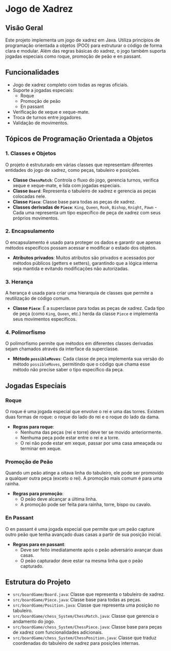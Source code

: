 # Jogo de Xadrez

## Visão Geral

Este projeto implementa um jogo de xadrez em Java. Utiliza princípios de programação orientada a objetos (POO) para estruturar o código de forma clara e modular. Além das regras básicas do xadrez, o jogo também suporta jogadas especiais como roque, promoção de peão e en passant.

## Funcionalidades

- Jogo de xadrez completo com todas as regras oficiais.
- Suporte a jogadas especiais:
  - Roque
  - Promoção de peão
  - En passant
- Verificação de xeque e xeque-mate.
- Troca de turnos entre jogadores.
- Validação de movimentos.

## Tópicos de Programação Orientada a Objetos

### 1. Classes e Objetos

O projeto é estruturado em várias classes que representam diferentes entidades do jogo de xadrez, como peças, tabuleiro e posições.

- **Classe `ChessMatch`**: Controla o fluxo do jogo, gerencia turnos, verifica xeque e xeque-mate, e lida com jogadas especiais.
- **Classe `Board`**: Representa o tabuleiro de xadrez e gerencia as peças colocadas nele.
- **Classe `Piece`**: Classe base para todas as peças de xadrez.
- **Classes derivadas de `Piece`**: `King`, `Queen`, `Rook`, `Bishop`, `Knight`, `Pawn` - Cada uma representa um tipo específico de peça de xadrez com seus próprios movimentos.

### 2. Encapsulamento

O encapsulamento é usado para proteger os dados e garantir que apenas métodos específicos possam acessar e modificar o estado dos objetos.

- **Atributos privados**: Muitos atributos são privados e acessados por métodos públicos (getters e setters), garantindo que a lógica interna seja mantida e evitando modificações não autorizadas.

### 3. Herança

A herança é usada para criar uma hierarquia de classes que permite a reutilização de código comum.

- **Classe `Piece`**: É a superclasse para todas as peças de xadrez. Cada tipo de peça (como `King`, `Queen`, etc.) herda da classe `Piece` e implementa seus movimentos específicos.

### 4. Polimorfismo

O polimorfismo permite que métodos em diferentes classes derivadas sejam chamados através da interface da superclasse.

- **Método `possibleMoves`**: Cada classe de peça implementa sua versão do método `possibleMoves`, permitindo que o código que chama esse método não precise saber o tipo específico da peça.

## Jogadas Especiais

### Roque

O roque é uma jogada especial que envolve o rei e uma das torres. Existem duas formas de roque: o roque do lado do rei e o roque do lado da dama.

- **Regras para roque**:
  - Nenhuma das peças (rei e torre) deve ter se movido anteriormente.
  - Nenhuma peça pode estar entre o rei e a torre.
  - O rei não pode estar em xeque, passar por uma casa ameaçada ou terminar em xeque.

### Promoção de Peão

Quando um peão atinge a oitava linha do tabuleiro, ele pode ser promovido a qualquer outra peça (exceto o rei). A promoção mais comum é para uma rainha.

- **Regras para promoção**:
  - O peão deve alcançar a última linha.
  - A promoção pode ser feita para rainha, torre, bispo ou cavalo.

### En Passant

O en passant é uma jogada especial que permite que um peão capture outro peão que tenha avançado duas casas a partir de sua posição inicial.

- **Regras para en passant**:
  - Deve ser feito imediatamente após o peão adversário avançar duas casas.
  - O peão capturador deve estar na mesma linha que o peão capturado.

## Estrutura do Projeto

- `src/boardGame/Board.java`: Classe que representa o tabuleiro de xadrez.
- `src/boardGame/Piece.java`: Classe base para todas as peças.
- `src/boardGame/Position.java`: Classe que representa uma posição no tabuleiro.
- `src/boardGame/chess_System/ChessMatch.java`: Classe que gerencia o andamento do jogo.
- `src/boardGame/chess_System/ChessPiece.java`: Classe base para peças de xadrez com funcionalidades adicionais.
- `src/boardGame/chess_System/ChessPosition.java`: Classe que traduz coordenadas do tabuleiro de xadrez para posições internas.
